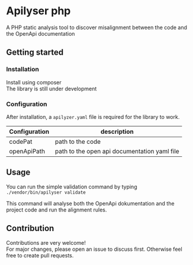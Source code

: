 # Apilyser php
A PHP static analysis tool to discover misalignment between the code and the OpenApi documentation

## Getting started

### Installation
Install using composer<br />
The library is still under development

### Configuration
After installation, a `apilyzer.yaml` file is required for the library to work.<br />

| Configuration | description      |
| ------------- | ---------------- |
| codePat       | path to the code |
| openApiPath   | path to the open api documentation yaml file |

## Usage
You can run the simple validation command by typing<br />
```./vendor/bin/apilyser validate```

This command will analyse both the OpenApi dokumentation and the project code and run the alignment rules.

## Contribution
Contributions are very welcome!<br />
For major changes, please open an issue to discuss first. Otherwise feel free to create pull requests.